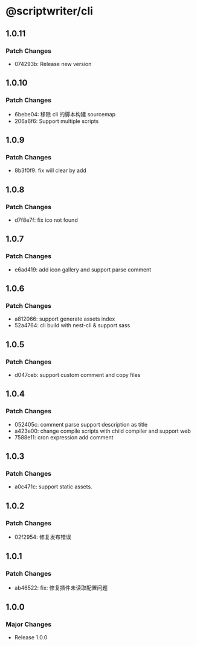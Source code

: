 # @scriptwriter/cli

## 1.0.11

### Patch Changes

- 074293b: Release new version

## 1.0.10

### Patch Changes

- 6bebe04: 移除 cli 的脚本构建 sourcemap
- 206a6f6: Support multiple scripts

## 1.0.9

### Patch Changes

- 8b3f0f9: fix will clear by add

## 1.0.8

### Patch Changes

- d7f8e7f: fix ico not found

## 1.0.7

### Patch Changes

- e6ad419: add icon gallery and support parse comment

## 1.0.6

### Patch Changes

- a812066: support generate assets index
- 52a4764: cli build with nest-cli & support sass

## 1.0.5

### Patch Changes

- d047ceb: support custom comment and copy files

## 1.0.4

### Patch Changes

- 052405c: comment parse support description as title
- a423e00: change compile scripts with child compiler and support web
- 7588e11: cron expression add comment

## 1.0.3

### Patch Changes

- a0c471c: support static assets.

## 1.0.2

### Patch Changes

- 02f2954: 修复发布错误

## 1.0.1

### Patch Changes

- ab46522: fix: 修复插件未读取配置问题

## 1.0.0

### Major Changes

- Release 1.0.0
